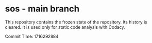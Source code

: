 # sos - main branch

This repository contains the frozen state of the repository.
Its history is cleared. It is used only for static code
analysis with Codacy.

Commit Time: 1716292884